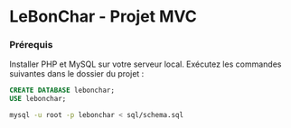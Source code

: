 # LeBonChar - Projet MVC

### Prérequis

Installer PHP et MySQL sur votre serveur local.
Exécutez les commandes suivantes dans le dossier du projet :

```sql
CREATE DATABASE lebonchar;
USE lebonchar;
```

```bash
mysql -u root -p lebonchar < sql/schema.sql
```